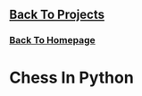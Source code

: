 <html>
<body>

  <h2>
    <a href="https://scicapt.github.io/Projects"> Back To Projects </a>
  </h2>
  <h3>
    <a href="https://scicapt.github.io/"> Back To Homepage </a>
  </h3>
  
  <h1>Chess In Python</h1>
